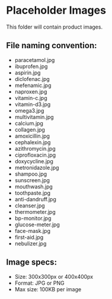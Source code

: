 # Placeholder Images

This folder will contain product images.

## File naming convention:

- paracetamol.jpg
- ibuprofen.jpg
- aspirin.jpg
- diclofenac.jpg
- mefenamic.jpg
- naproxen.jpg
- vitamin-c.jpg
- vitamin-d3.jpg
- omega3.jpg
- multivitamin.jpg
- calcium.jpg
- collagen.jpg
- amoxicillin.jpg
- cephalexin.jpg
- azithromycin.jpg
- ciprofloxacin.jpg
- doxycycline.jpg
- metronidazole.jpg
- shampoo.jpg
- sunscreen.jpg
- mouthwash.jpg
- toothpaste.jpg
- anti-dandruff.jpg
- cleanser.jpg
- thermometer.jpg
- bp-monitor.jpg
- glucose-meter.jpg
- face-mask.jpg
- first-aid.jpg
- nebulizer.jpg

## Image specs:

- Size: 300x300px or 400x400px
- Format: JPG or PNG
- Max size: 100KB per image
